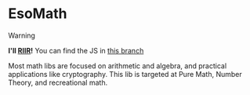 # EsoMath

> [!warning]
> **I'll [RIIR](https://github.com/ansuz/RIIR)!**
> You can find the JS in [this branch](https://github.com/Rudxain/EsoMath.js/tree/legacy-js)

Most math libs are focused on arithmetic and algebra, and practical applications like cryptography. This lib is targeted at Pure Math, Number Theory, and recreational math.
